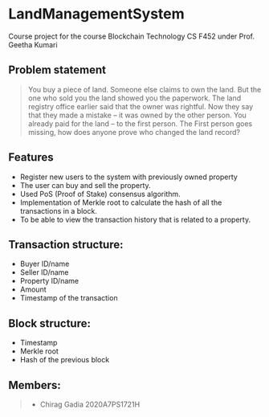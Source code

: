 # LandManagementSystem
Course project for the course Blockchain Technology CS F452 under Prof. Geetha Kumari

## Problem statement

>You buy a piece of land. Someone else claims to own the land. But the one who sold you the land
>showed you the paperwork. The land registry office earlier said that the owner was rightful. Now
>they say that they made a mistake – it was owned by the other person. You already paid for the
>land – to the first person. The First person goes missing, how does anyone prove who changed
>the land record?

## Features
- Register new users to the system with previously owned property
- The user can buy and sell the property.
- Used PoS (Proof of Stake) consensus algorithm.
- Implementation of Merkle root to calculate the hash of all the transactions in a block.
- To be able to view the transaction history that is related to a property.

## Transaction structure:
- Buyer ID/name
- Seller ID/name
- Property ID/name
- Amount
- Timestamp of the transaction

## Block structure:
- Timestamp
- Merkle root
- Hash of the previous block

## Members:
>- Chirag Gadia 2020A7PS1721H



